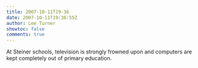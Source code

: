 ```yaml
---
title: 2007-10-11T19-36
date: 2007-10-11T19:36:55Z
author: Lee Turner
showtoc: false
comments: true
---
```


At Steiner schools, television is strongly frowned upon and computers are kept completely out of primary education.

